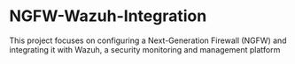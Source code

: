# NGFW-Wazuh-Integration
This project focuses on configuring a Next-Generation Firewall (NGFW) and integrating it with Wazuh, a security monitoring and management platform
